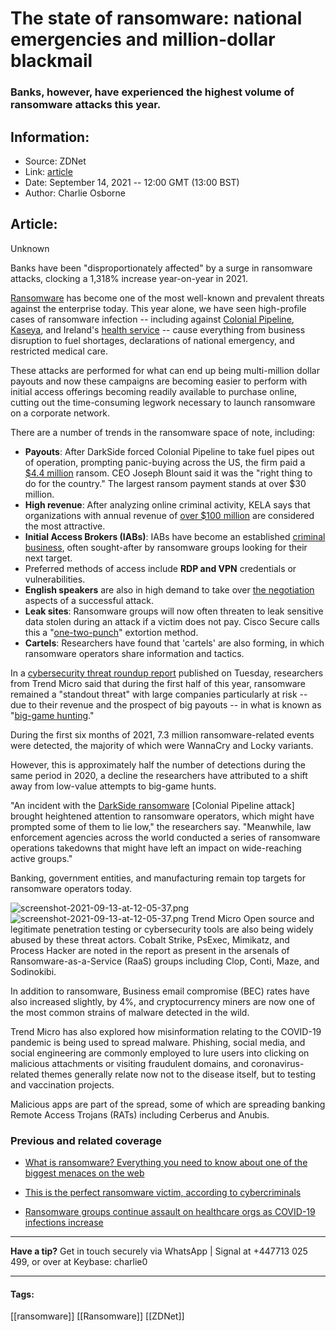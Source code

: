 # The state of ransomware: national emergencies and million-dollar blackmail
### Banks, however, have experienced the highest volume of ransomware attacks this year.

## Information:
+ Source: ZDNet
+ Link: [article](https://www.zdnet.com/article/the-state-of-ransomware-national-emergencies-and-million-dollar-blackmail/)
+ Date: September 14, 2021 -- 12:00 GMT (13:00 BST)
+ Author: Charlie Osborne


## Article:
Unknown

Banks have been "disproportionately affected" by a surge in ransomware attacks, clocking a 1,318% increase year-on-year in 2021. 


[Ransomware](https://www.zdnet.com/article/ransomware-an-executive-guide-to-one-of-the-biggest-menaces-on-the-web/) has become one of the most well-known and prevalent threats against the enterprise today. This year alone, we have seen high-profile cases of ransomware infection -- including against [Colonial Pipeline](https://www.zdnet.com/article/colonial-pipeline-ransomware-attack-everything-you-need-to-know/), [Kaseya](https://www.zdnet.com/article/updated-kaseya-ransomware-attack-faq-what-we-know-now/), and Ireland's [health service](https://www.zdnet.com/article/ransomware-irelands-health-service-is-still-significantly-disrupted-weeks-after-attack/) -- cause everything from business disruption to fuel shortages, declarations of national emergency, and restricted medical care.  

These attacks are performed for what can end up being multi-million dollar payouts and now these campaigns are becoming easier to perform with initial access offerings becoming readily available to purchase online, cutting out the time-consuming legwork necessary to launch ransomware on a corporate network.  

There are a number of trends in the ransomware space of note, including: 

* **Payouts**: After DarkSide forced Colonial Pipeline to take fuel pipes out of operation, prompting panic-buying across the US, the firm paid a [$4.4 million](https://www.zdnet.com/article/colonial-pipeline-ceo-paying-darkside-ransom-was-the-right-thing-to-do-for-the-country/) ransom. CEO Joseph Blount said it was the "right thing to do for the country." The largest ransom payment stands at over $30 million.
* **High revenue**: After analyzing online criminal activity, KELA says that organizations with annual revenue of [over $100 million](https://www.zdnet.com/article/this-is-the-perfect-ransomware-victim-according-to-cybercriminals/) are considered the most attractive.
* **Initial Access Brokers (IABs)**: IABs have become an established [criminal business](https://www.zdnet.com/article/ransomware-operators-love-them-key-trends-in-the-initial-access-broker-space/), often sought-after by ransomware groups looking for their next target.
* Preferred methods of access include **RDP and VPN** credentials or vulnerabilities.
* **English speakers** are also in high demand to take over [the negotiation](https://www.zdnet.com/article/ransomware-as-a-service-negotiators-between-hackers-and-victims-are-now-in-high-demand/) aspects of a successful attack.
* **Leak sites**: Ransomware groups will now often threaten to leak sensitive data stolen during an attack if a victim does not pay. Cisco Secure calls this a "[one-two-punch](https://www.zdnet.com/article/black-hat-enterprise-players-face-one-two-punch-extortion-tactics-in-ransomware-attacks/)" extortion method.
* **Cartels**: Researchers have found that 'cartels' are also forming, in which ransomware operators share information and tactics.

In a [cybersecurity threat roundup report](https://www.trendmicro.com/vinfo/us/security/research-and-analysis/threat-reports/roundup/attacks-from-all-angles-2021-midyear-security-roundup) published on Tuesday, researchers from Trend Micro said that during the first half of this year, ransomware remained a "standout threat" with large companies particularly at risk -- due to their revenue and the prospect of big payouts -- in what is known as "[big-game hunting](https://www.zdnet.com/article/hades-ransomware-operators-are-hunting-big-game-in-the-us/)." 

During the first six months of 2021, 7.3 million ransomware-related events were detected, the majority of which were WannaCry and Locky variants.  

However, this is approximately half the number of detections during the same period in 2020, a decline the researchers have attributed to a shift away from low-value attempts to big-game hunts.  






"An incident with the [DarkSide ransomware](https://www.zdnet.com/article/darkside-the-ransomware-group-responsible-for-colonial-pipeline-cyberattack-explained/) [Colonial Pipeline attack] brought heightened attention to ransomware operators, which might have prompted some of them to lie low," the researchers say. "Meanwhile, law enforcement agencies across the world conducted a series of ransomware operations takedowns that might have left an impact on wide-reaching active groups." 

Banking, government entities, and manufacturing remain top targets for ransomware operators today. 

![screenshot-2021-09-13-at-12-05-37.png]()![screenshot-2021-09-13-at-12-05-37.png](https://www.zdnet.com/a/hub/i/r/2021/09/13/a589b043-d723-4210-8b27-125f303ce4b1/resize/1200xauto/9031275bd44ad5eac9adfd1c823f2ced/screenshot-2021-09-13-at-12-05-37.png)
 Trend Micro
 Open source and legitimate penetration testing or cybersecurity tools are also being widely abused by these threat actors. Cobalt Strike, PsExec, Mimikatz, and Process Hacker are noted in the report as present in the arsenals of Ransomware-as-a-Service (RaaS) groups including Clop, Conti, Maze, and Sodinokibi. 

In addition to ransomware, Business email compromise (BEC) rates have also increased slightly, by 4%, and cryptocurrency miners are now one of the most common strains of malware detected in the wild.  

Trend Micro has also explored how misinformation relating to the COVID-19 pandemic is being used to spread malware. Phishing, social media, and social engineering are commonly employed to lure users into clicking on malicious attachments or visiting fraudulent domains, and coronavirus-related themes generally relate now not to the disease itself, but to testing and vaccination projects.  

Malicious apps are part of the spread, some of which are spreading banking Remote Access Trojans (RATs) including Cerberus and Anubis.  

###  Previous and related coverage

* [What is ransomware? Everything you need to know about one of the biggest menaces on the web](https://www.zdnet.com/article/ransomware-an-executive-guide-to-one-of-the-biggest-menaces-on-the-web/)  

* [This is the perfect ransomware victim, according to cybercriminals](https://www.zdnet.com/article/this-is-the-perfect-ransomware-victim-according-to-cybercriminals/)  

* [Ransomware groups continue assault on healthcare orgs as COVID-19 infections increase](https://www.zdnet.com/article/ransomware-groups-continue-assault-on-healthcare-orgs-as-covid-19-infections-increase/)  




---

**Have a tip?** Get in touch securely via WhatsApp | Signal at +447713 025 499, or over at Keybase: charlie0



---





#### Tags:
[[ransomware]] [[Ransomware]] [[ZDNet]]
